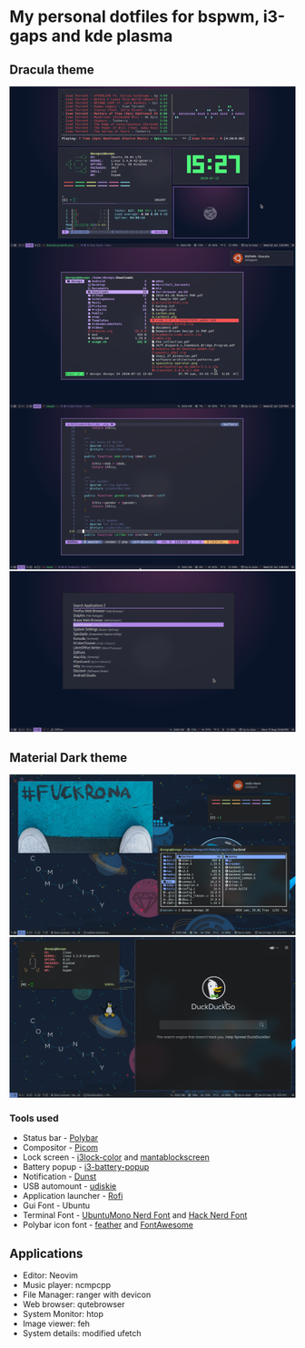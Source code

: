# My personal dotfiles for bspwm, i3-gaps and kde plasma

## Dracula theme
![screenshot](./Pictures/Screenshots/dracula.png)
![screenshot](./Pictures/Screenshots/application_menu.png)

## Material Dark theme
![Material Dark](./Pictures/Screenshots/material_1.png)
![Material Dark](./Pictures/Screenshots/material_2.png)

### Tools used 
- Status bar - [Polybar](https://github.com/polybar/polybar)
- Compositor - [Picom](https://github.com/ibhagwan/picom)
- Lock screen - [i3lock-color](https://github.com/Raymo111/i3lock-color) and [mantablockscreen](https://github.com/reorr/mantablockscreen)
- Battery popup - [i3-battery-popup](https://github.com/rjekker/i3-battery-popup/blob/master/i3-battery-popup)
- Notification - [Dunst](https://github.com/dunst-project/dunst)
- USB automount - [udiskie](https://github.com/coldfix/udiskie)
- Application launcher - [Rofi](https://github.com/davatorium/rofi)
- Gui Font - Ubuntu
- Terminal Font - [UbuntuMono Nerd Font](https://github.com/ryanoasis/nerd-fonts/releases/download/v2.1.0/UbuntuMono.zip) and [Hack Nerd Font](https://github.com/ryanoasis/nerd-fonts/releases/download/v2.1.0/Hack.zip)
- Polybar icon font - [feather](https://dropways.github.io/feathericons/) and [FontAwesome](https://fontawesome.com/)


## Applications
- Editor: Neovim
- Music player: ncmpcpp
- File Manager: ranger with devicon
- Web browser: qutebrowser
- System Monitor: htop
- Image viewer: feh
- System details: modified ufetch 
